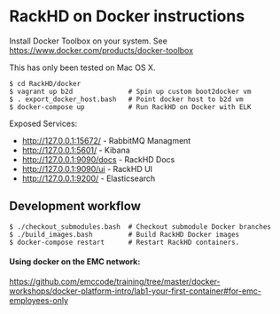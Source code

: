 # RackHD on Docker instructions

Install Docker Toolbox on your system. See https://www.docker.com/products/docker-toolbox

This has only been tested on Mac OS X.

```
$ cd RackHD/docker
$ vagrant up b2d              # Spin up custom boot2docker vm
$ . export_docker_host.bash   # Point docker host to b2d vm
$ docker-compose up           # Run RackHD on Docker with ELK
```

Exposed Services:
* http://127.0.0.1:15672/ - RabbitMQ Managment
* http://127.0.0.1:5601/ - Kibana
* http://127.0.0.1:9090/docs - RackHD Docs
* http://127.0.0.1:9090/ui - RackHD UI
* http://127.0.0.1:9200/ - Elasticsearch

## Development workflow

```
$ ./checkout_submodules.bash  # Checkout submodule Docker branches
$ ./build_images.bash         # Build RackHD Docker images
$ docker-compose restart      # Restart RackHD containers.
```

#### Using docker on the EMC network:
https://github.com/emccode/training/tree/master/docker-workshops/docker-platform-intro/lab1-your-first-container#for-emc-employees-only
